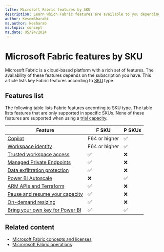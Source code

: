 ```yaml
---
title: Microsoft Fabric features by SKU
description: Learn which Fabric features are available to you depending on your subscription. The article lists features according to SKUs.
author: KesemSharabi
ms.author: kesharab
ms.topic: concept
ms.date: 05/24/2024
---
```


# Microsoft Fabric features by SKU

Microsoft Fabric is a cloud-based platform with a rich set of features. The availability of these features depends on the subscription you have. This article lists key Fabric features according to [SKU](licenses.md#capacity-license) type.

## Features list

The following table lists Fabric features according to SKU type. The table lists features that are only supported in specific SKUs. None of these features are supported when using a [trial capacity](../get-started/fabric-trial.md).

| Feature                                                                                                  | F SKU         | P SKUs   |
|----------------------------------------------------------------------------------------------------------|---------------|----------|
| [Copilot](../get-started/copilot-fabric-overview.md)                                                     | F64 or higher | &#x2705; |
| [Workspace identity](../security/workspace-identity.md)                                                  | F64 or higher | &#x2705; |
| [Trusted workspace access](../security/security-trusted-workspace-access.md)                             | &#x2705;      | &#x274C; |
| [Managed Private Endpoints](../security/security-managed-private-endpoints-overview.md)                  | &#x2705;      | &#x274C; |
| [Data exfiltration protection](/azure/synapse-analytics/security/workspace-data-exfiltration-protection) | &#x2705;      | &#x274C; |
| [Power BI Autoscale](/power-bi/enterprise/service-premium-auto-scale)                                    | &#x274C;      | &#x2705; |
| [ARM APIs and Terraform](/azure/developer/terraform/overview-azapi-provider)                             | &#x2705;      | &#x274C; |
| [Pause and resume your capacity](pause-resume.md)                                                        | &#x2705;      | &#x274C; |
| [On-demand resizing](scale-capacity.md)                                                                  | &#x2705;      | &#x274C; |
| [Bring your own key for Power BI](/power-bi/enterprise/service-encryption-byok)                          | &#x2705;      | &#x2705; |

## Related content

* [Microsoft Fabric concepts and licenses](licenses.md)
* [Microrosoft Fabric operations](fabric-operations.md)
